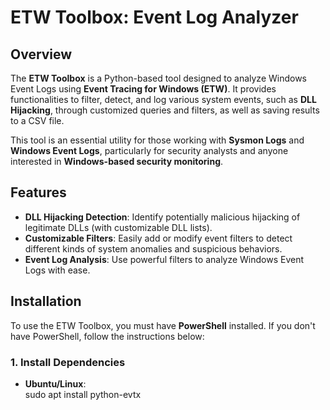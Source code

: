 # ETW Toolbox: Event Log Analyzer

## Overview

The **ETW Toolbox** is a Python-based tool designed to analyze Windows Event Logs using **Event Tracing for Windows (ETW)**. It provides functionalities to filter, detect, and log various system events, such as **DLL Hijacking**, through customized queries and filters, as well as saving results to a CSV file.

This tool is an essential utility for those working with **Sysmon Logs** and **Windows Event Logs**, particularly for security analysts and anyone interested in **Windows-based security monitoring**.

## Features

- **DLL Hijacking Detection**: Identify potentially malicious hijacking of legitimate DLLs (with customizable DLL lists).
- **Customizable Filters**: Easily add or modify event filters to detect different kinds of system anomalies and suspicious behaviors.
- **Event Log Analysis**: Use powerful filters to analyze Windows Event Logs with ease.

## Installation

To use the ETW Toolbox, you must have **PowerShell** installed. If you don't have PowerShell, follow the instructions below:

### 1. Install Dependencies

- **Ubuntu/Linux**:  
  sudo apt install python-evtx
